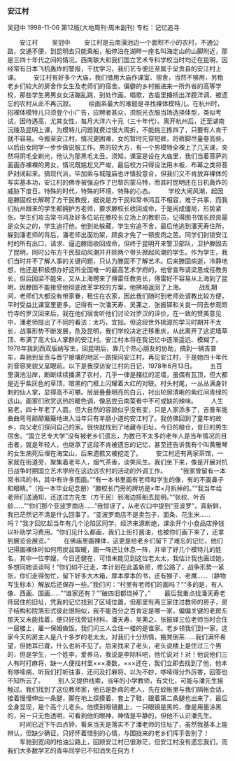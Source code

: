 ### 安江村
吴冠中
1998-11-06
第12版(大地周刊·周末副刊)
专栏：记忆追寻

　　安江村
　　吴冠中
　　安江村是云南滇池边一个面积不小的农村，不通公路，交通不便，到昆明去只能乘船，船停泊在湖畔一座名叫海定山的山脚附近，那是三四十年代之间的情况。西南联大和我们国立艺术专科学校当时均迁在昆明，因经常有日本飞机轰炸的警报，干扰学习，我们艺专便迁至属于呈贡县的安江村上课。
　　安江村有好多个大庙，我们借用大庙作课室、宿舍，当然不够用，另租老乡们较大的房舍作女生及老师们的宿舍。偏僻的乡村搬进来一所外省的高等学校，那些学生男男女女活蹦乱跳，到处作画，唱歌，古庙里播扬出洋腔洋调，被遗忘的农村从此不再沉寂。
　　绘画系最大的难题是寻找裸体模特儿。在杭州时，招裸体模特儿只须登个小广告，应聘者甚众，须脱光衣服当场选择体型，类似考试，因待遇高，尤其女性，每月大洋六十元（三十年代）。离开杭州后，迁至湖南沅陵及昆明上课，为模特儿问题就费过很大周折，不能挑三拣四了，只要有人肯干就不容易。今搬至安江村，情况更困难，女的暂时先穿短裤，将裤脚尽量卷高些，以后由女同学一步步做说服工作。男的较大方，有一个男模特全裸上了几天课，突然将阴毛全剃光，他认为那黑毛太丑。须知，课室是设在大庙里，我们当着菩萨的面画赤裸裸的男女，情况既尴尬又严峻，最后校方只得设法用木板、布幕之类将菩萨封闭起来。搞现代派，毕加索与城隍庙也许情投意合，但我们又不肯放弃裸体的写实基本功，安江村的佛寺被强迫作了巴黎的蒙马特，而其时昆明还在日机轰炸的威胁下度日。特殊的时代，特殊的环境，特殊的心态。
　　学校大闹风潮，起因是滕固校长解聘了方干民教授，据说是方干民和常书鸿互不相容，难于共事，而我们杭州跟来的学生都拥护方老师，要求滕校长收回成命，于是闹成僵局，形势紧张。学生们攻击常书鸿及好多位站在滕校长立场上的教职员，记得图书馆长顾良最是众矢之的，学生追打他，他到处躲藏，学生穷追不舍，最后他逃到潘天寿住所，躲到潘老师的背后，潘老师出面劝架，顾良才免了一顿皮肉之苦。同学们封锁安江村的所有出口，请求、逼迫滕固收回成命，但终于昆明开来警卫部队，卫护滕固去了昆明，同时公布方干民鼓动风潮并开除两个带头掀起风潮的学生。作为学生，我们当时并不了解人事的关键问题，只认为滕固不了解艺术。后来滕固病逝，冷静地想，他还是积极想办好这所全国唯一的最高艺术学府的，他曾宣布请梁思成任教务长，但后因梁不能来，又从上海聘来了傅雷任教务长，傅雷好不容易从上海到了昆明，因滕固不能接受他彻底改革学校的方案，他拂袖返回了上海。
　　战乱期间，老师们大都没有带家眷，租住在农家，因此我们随时到老师处请教比较方便，平时受益比课室里更多。记得有一次潘天寿、吴茀之、张振铎和关良一同去参观筇竹寺的罗汉回来后，我在他们宿舍听他们讨论对罗汉的评价，在一致的赞美意见中，潘老师提出了不同的看法：太巧，宜拙。但这段世外桃源的学习时期并不太长，战事形势不断发展，危及昆明，我们学校决定迁移重庆，从此离开了这泥墙草顶、布满了高大仙人掌群的安江村。安江村本将在我记忆中逐渐遥远、模糊了，1978年我到西双版纳写生，回昆明后，靠几个热心朋友的协助，搞到一辆吉普车，奔驰到呈贡与晋宁接壤的地区一路探问安江村。再见安江村，于是她四十年代的音容笑貌又呈眼前。以下是我探访安江村的日记，1978年6月13日。
　　五百里滇池沿岸，断断续续播满了农村，几乎一律是赭红的泥墙，虽偶有瓦顶，但大都是近乎紫灰色的草顶，暗黑的门框上闪耀着大红的对联。村头村尾，一丛丛满身针刺的仙人掌，显得高不可攀。层层叠叠明亮的白云，衬出轮廓清晰的紫红间青绿的远山。画家们欣赏这热的暖色调，像品尝云南菜肴中不可或缺的辣味。
　　人生易老，四十年老了人面，但大自然的容貌似乎没有变，只是人家添多了，吉普车能曲曲弯弯颠颠簸簸地进入当年只有羊肠小道的安江村了。我仿佛回到了童年的故乡，向父老们探问自己的家。很快就找到了地藏寺旧址，今日的粮仓，昔日的男生宿舍。“国立艺专大学”没有被老乡们遗忘，为数已不太多的老年人是当年情况的目击者，就是年轻人，也继承了这段不肯被遗忘的记忆，甚至还告诉我有个叫黄雅琴的女生病死后埋在海宝山，后来遗骸又被挖走了。
　　安江村还有两家茶馆，一家就在街道旁，聚集着老年人，烟气茶香，谈笑风生。我们坐下来，像是开展对抗日战争时期国立艺术学府在这边远农村的活动的外调工作。
　　“我家曾留有一本常书鸿的书，其中有许多图画。”“有一本书里画有老师和学生的像，有的不画鼻子和眼睛。”（指一本毕业纪念册）“滕校长门旁的牌坊是×年×月拆掉的。”“我当年给老师们送通知，还送过方先生（方干民）到海边搭船去昆明。”“张权、叶百龄……”“你们那个亚波罗商店……”我惊讶了，从老农口中提到“亚波罗”，真新鲜，我已茫然记不清是什么回事了。“亚波罗商店不是卖包子、面条、花生米……吗？”我才回忆起当年有几个沦陷区同学，经济来源断绝，课余开个小食品店挣钱以补助学习费用。“你们见什么都画，我们上街打酱油，也被你们画下来了，还拿到展览会展览。”
　　在佛庙里画裸体，这更是给老乡们留下了难忘的记忆，他们记得画裸体时如何用炭盆取暖，画一阵还让休息一阵，并举了好几个模特儿的姓名，其中一位李嫂，今日还健在，可惜未能见到这位老太太，我估计我也画过她，多想同她谈谈呵！“你们如不迁走，本计划在此盖新房，修公路了，战争形势一紧张，你们走得匆忙，留下好多大木箱，厚本厚本的书，还有猴子、老鹰……（静物写生标本）解放后还保存一些。”我们问：“村里有老师们的画吗？”“多的是，有人像、西画、国画……”“谁家还有？”“破四旧都烧掉了。”
　　最后我重点找潘天寿老师居住的旧址，凭我的记忆找到了区域位置，但那里有两三家住过教师的房子，房子结构和院落形式彼此很相似，我不能百分之百肯定是哪一家，偏偏关键的老房东那天又未能找着，便只好找旁证材料。潘天寿、吴茀之、张振铎三位老师当时合住一层楼上，雇一保姆做饭。我们问三人合住一楼的是谁家。老乡领我们到一家，这家今天的房主人是八十多岁的老太太，对我们十分热情，搬凳倒茶……我们满怀希望，但她耳已聋，什么也听不见了。后来找来了老头，老头说楼上是住过三个男的，但是学生，一个姓李，爱养马，我说是李际科吧，他忙说对！对！他说他们三人有时打麻将，缺一人便找村里×××凑数，×××还在，我们立即去找到了他，他本有哆嗦病，听我们打听往事，还问及打麻将，以为不妙，哆嗦得分外厉害，回答也不知所云了。
　　别人又提供线索，当年的小学教师，有文化，可能与潘先生接触过。我们找到了这位教师家，他已是卧病的老人，先在蚊帐里与我们隔帐会话，接着慢慢伸出一条腿，脚在地上探摸着，套上了鞋，跟着第二条腿也出来了，最后全身显现，是个高个儿老头。他摸到眼镜戴上，一只眼镜是黑的，像是用墨涂黑的，另一只无色透明，可看到他的眼神，神情是平静的，但他不认识潘先生。
　　时间已近下午四点钟，看来当天是落实不了潘老师的住址了，虽然我基本上能辨认，但缺少确证，只好怀着惜别的心情，与围拢来的老乡们挥手告别了！
　　车驰到宽阔的柏油公路上，回顾安江村已很渺茫，但安江村没有遗忘我们，而我们大多数学艺的青年同学已不知消失在何方！

